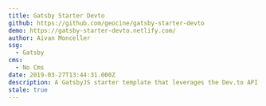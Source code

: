 ```yaml
---
title: Gatsby Starter Devto
github: https://github.com/geocine/gatsby-starter-devto
demo: https://gatsby-starter-devto.netlify.com/
author: Aivan Monceller
ssg:
  - Gatsby
cms:
  - No Cms
date: 2019-03-27T13:44:31.000Z
description: A GatsbyJS starter template that leverages the Dev.to API
stale: true
---
```

